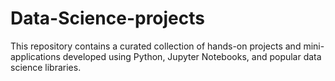 # Data-Science-projects
This repository contains a curated collection of hands-on projects and mini-applications developed using Python, Jupyter Notebooks, and popular data science libraries. 
